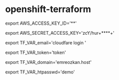 # openshift-terraform


export AWS_ACCESS_KEY_ID='**'

export AWS_SECRET_ACCESS_KEY='zcY/hur+****+'

export TF_VAR_email='cloudfare login '

export TF_VAR_token='token'

export TF_VAR_domain='emreozkan.host'

export TF_VAR_htpasswd='demo'

